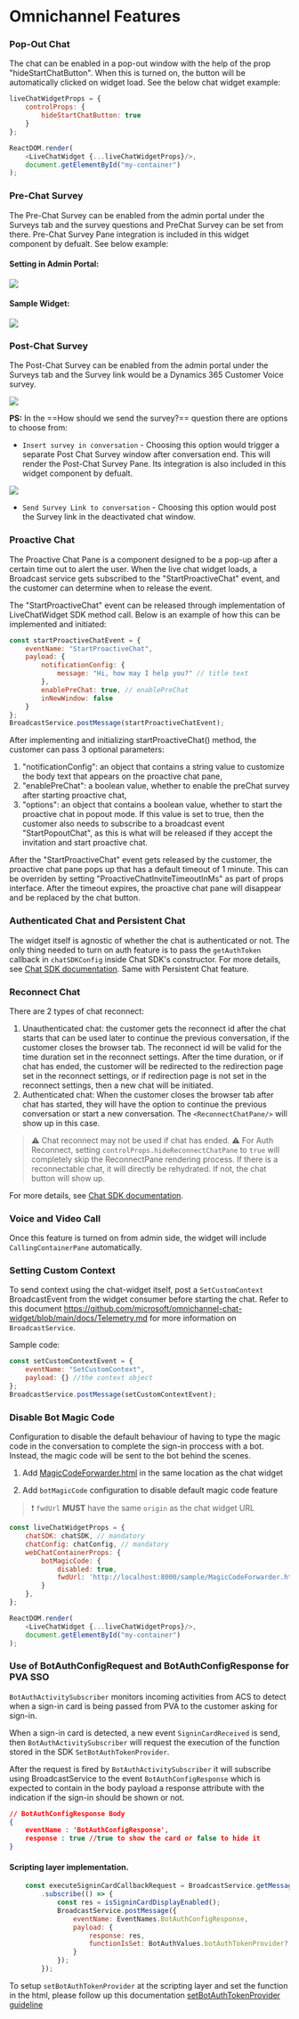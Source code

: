 # Omnichannel Features

### Pop-Out Chat

The chat can be enabled in a pop-out window with the help of the prop "hideStartChatButton". When this is turned on, the button will be automatically clicked on widget load. See the below chat widget example:

```js
liveChatWidgetProps = {
    controlProps: {
        hideStartChatButton: true
    }
};

ReactDOM.render(
    <LiveChatWidget {...liveChatWidgetProps}/>,
    document.getElementById("my-container")
);
```

### Pre-Chat Survey

The Pre-Chat Survey can be enabled from the admin portal under the Surveys tab and the survey questions and PreChat Survey can be set from there. Pre-Chat Survey Pane integration is included in this widget component by defualt. See below example:

#### Setting in Admin Portal:
![](https://i.imgur.com/q6zbPfN.png)

#### Sample Widget:
![](https://i.imgur.com/TamETPo.png)

### Post-Chat Survey

The Post-Chat Survey can be enabled from the admin portal under the Surveys tab and the Survey link would be a Dynamics 365 Customer Voice survey.

![](https://i.imgur.com/WQC37X6.png)

**PS:** In the ==How should we send the survey?== question there are options to choose from:
* `Insert survey in conversation` - Choosing this option would trigger a separate Post Chat Survey window after conversation end. This will render the Post-Chat Survey Pane. Its integration is also included in this widget component by defualt.

![](https://i.imgur.com/TDHdjjk.png)

* `Send Survey Link to conversation` - Choosing this option would post the Survey link in the deactivated chat window.

### Proactive Chat
The Proactive Chat Pane is a component designed to be a pop-up after a certain time out to alert the user. When the live chat widget loads, a Broadcast service gets subscribed to the "StartProactiveChat" event, and the customer can determine when to release the event.

The "StartProactiveChat" event can be released through implementation of LiveChatWidget SDK method call. Below is an example of how this can be implemented and initiated:
```js
const startProactiveChatEvent = {
    eventName: "StartProactiveChat",
    payload: {
        notificationConfig: {
            message: "Hi, how may I help you?" // title text
        },
        enablePreChat: true, // enablePreChat
        inNewWindow: false
    }
};
BroadcastService.postMessage(startProactiveChatEvent);
```

After implementing and initializing startProactiveChat() method, the customer can pass 3 optional parameters:
1. "notificationConfig": an object that contains a string value to customize the body text that appears on the proactive chat pane,
2. "enablePreChat": a boolean value, whether to enable the preChat survey after starting proactive chat,
3. "options": an object that contains a boolean value, whether to start the proactive chat in popout mode. If this value is set to true, then the customer also needs to subscribe to a broadcast event "StartPopoutChat", as this is what will be released if they accept the invitation and start proactive chat.

After the "StartProactiveChat" event gets released by the customer, the proactive chat pane pops up that has a default timeout of 1 minute. This can be overriden by setting "ProactiveChatInviteTimeoutInMs" as part of props interface. After the timeout expires, the proactive chat pane will disappear and be replaced by the chat button.

### Authenticated Chat and Persistent Chat
The widget itself is agnostic of whether the chat is authenticated or not. The only thing needed to turn on auth feature is to pass the `getAuthToken` callback in `chatSDKConfig` inside Chat SDK's constructor. For more details, see [Chat SDK documentation](https://github.com/microsoft/omnichannel-chat-sdk#:~:text=messages%20to%20UI-,Authenticated%20Chat,-//%20add%20if%20using). Same with Persistent Chat feature.

### Reconnect Chat
There are 2 types of chat reconnect:
1. Unauthenticated chat: the customer gets the reconnect id after the chat starts that can be used later to continue the previous conversation, if the customer closes the browser tab. The reconnect id will be valid for the time duration set in the reconnect settings. After the time duration, or if chat has ended, the customer will be redirected to the redirection page set in the reconnect settings, or if redirection page is not set in the reconnect settings, then a new chat will be initiated.
2. Authenticated chat: When the customer closes the browser tab after chat has started, they will have the option to continue the previous conversation or start a new conversation. The ```<ReconnectChatPane/>``` will show up in this case.

> :warning: Chat reconnect may not be used if chat has ended.
> :warning: For Auth Reconnect, setting `controlProps.hideReconnectChatPane` to `true` will completely skip the ReconnectPane rendering process. If there is a reconnectable chat, it will directly be rehydrated. If not, the chat button will show up.

For more details, see [Chat SDK documentation](https://github.com/microsoft/omnichannel-chat-sdk#:~:text=Chat%20Reconnect%20with%20Authenticated%20User).

### Voice and Video Call

Once this feature is turned on from admin side, the widget will include ```CallingContainerPane``` automatically.


### Setting Custom Context

To send context using the chat-widget itself, post a `SetCustomContext` BroadcastEvent from the widget consumer before starting the chat. Refer to this document https://github.com/microsoft/omnichannel-chat-widget/blob/main/docs/Telemetry.md for more information on `BroadcastService`.

Sample code:

```js
const setCustomContextEvent = {
    eventName: "SetCustomContext",
    payload: {} //the context object
};
BroadcastService.postMessage(setCustomContextEvent);
```

### Disable Bot Magic Code

Configuration to disable the default behaviour of having to type the magic code in the conversation to complete the sign-in proccess with a bot. Instead, the magic code will be sent to the bot behind the scenes.

1. Add [MagicCodeForwarder.html](sample/MagicCodeForwarder.html) in the same location as the chat widget

2. Add `botMagicCode` configuration to disable default magic code feature

> :exclamation: `fwdUrl` **MUST** have the same `origin` as the chat widget URL

```js
const liveChatWidgetProps = {
    chatSDK: chatSDK, // mandatory
    chatConfig: chatConfig, // mandatory
    webChatContainerProps: {
        botMagicCode: {
            disabled: true, 
            fwdUrl: 'http://localhost:8000/sample/MagicCodeForwarder.html'
        }
    },    
};

ReactDOM.render(
    <LiveChatWidget {...liveChatWidgetProps}/>,
    document.getElementById("my-container")
);
```

### __Use of BotAuthConfigRequest and BotAuthConfigResponse for PVA SSO__

```BotAuthActivitySubscriber``` monitors incoming activities from ACS to detect when a sign-in card is being passed from PVA to the customer asking for sign-in.

When a sign-in card is detected, a new event ```SigninCardReceived``` is send, then ```BotAuthActivitySubscriber``` will request the execution of the function stored in the SDK ```SetBotAuthTokenProvider```.

After the request is fired by ```BotAuthActivitySubscriber``` it will subscribe using BroadcastService to the event ```BotAuthConfigResponse``` which is expected to contain in the body payload a response attribute with the indication if the sign-in should be shown or not. 

```json
// BotAuthConfigResponse Body
{
    eventName : 'BotAuthConfigResponse',
    response : true //true to show the card or false to hide it
}

```
#### Scripting layer implementation.

```js
    const executeSigninCardCallbackRequest = BroadcastService.getMessageByEventName(EventNames.BotAuthConfigRequest)
        .subscribe(() => {
            const res = isSigninCardDisplayEnabled();
            BroadcastService.postMessage({
                eventName: EventNames.BotAuthConfigResponse,
                payload: {
                    response: res,
                    functionIsSet: BotAuthValues.botAuthTokenProvider?.functionIsSet
                }
            });
        });
```


To setup ```setBotAuthTokenProvider``` at the scripting layer and set the function in the html, please follow up this documentation [setBotAuthTokenProvider guideline](https://learn.microsoft.com/en-us/dynamics365/customer-service/developer/reference/methods/setbotauthtokenprovider)